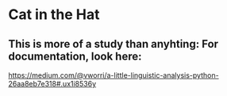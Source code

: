 # Cat in the Hat
## This is more of a study than anyhting: For documentation, look here:

https://medium.com/@vworri/a-little-linguistic-analysis-python-26aa8eb7e318#.ux1i8536y
